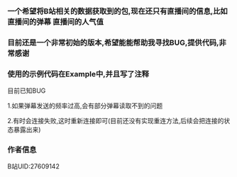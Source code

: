 ### 一个希望将B站相关的数据获取到的包,现在还只有直播间的信息,比如直播间的弹幕 直播间的人气值 

### 目前还是一个非常初始的版本,希望能能帮助我寻找BUG,提供代码,非常感谢

### 使用的示例代码在Example中,并且写了注释



目前已知BUG

1.如果弹幕发送的频率过高,会有部分弹幕读取不到的问题

2.有时会连接失败,这时重新连接即可(目前还没有实现重连方法,后续会把连接的状态暴露出来)

### 作者信息

B站UID:27609142
